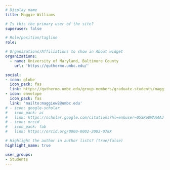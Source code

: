 ```yaml
---
# Display name
title: Maggie Williams

# Is this the primary user of the site?
superuser: false

# Role/position/tagline
role: 

# Organizations/Affiliations to show in About widget
organizations:
  - name: University of Maryland, Baltimore County
    url: 'https://quthermo.umbc.edu/'

social:
- icon: globe
  icon_pack: fas
  link: https://quthermo.umbc.edu/group-members/graduate-students/maggie-williams/
- icon: envelope
  icon_pack: fas
  link: 'mailto:maggiew2@umbc.edu'
# - icon: google-scholar
#   icon_pack: ai
#   link: https://scholar.google.com/citations?hl=en&user=05SKoOMAAAAJ
# - icon: orcid
#   icon_pack: fab
#   link: https://orcid.org/0000-0002-2003-078X

# Highlight the author in author lists? (true/false)
highlight_name: true

user_groups:
- Students
---
```

